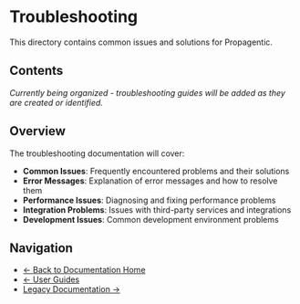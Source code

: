 # Troubleshooting

This directory contains common issues and solutions for Propagentic.

## Contents

*Currently being organized - troubleshooting guides will be added as they are created or identified.*

## Overview

The troubleshooting documentation will cover:

- **Common Issues**: Frequently encountered problems and their solutions
- **Error Messages**: Explanation of error messages and how to resolve them
- **Performance Issues**: Diagnosing and fixing performance problems
- **Integration Problems**: Issues with third-party services and integrations
- **Development Issues**: Common development environment problems

## Navigation

- [← Back to Documentation Home](../README.md)
- [← User Guides](../user-guides/README.md)
- [Legacy Documentation →](../legacy/README.md) 